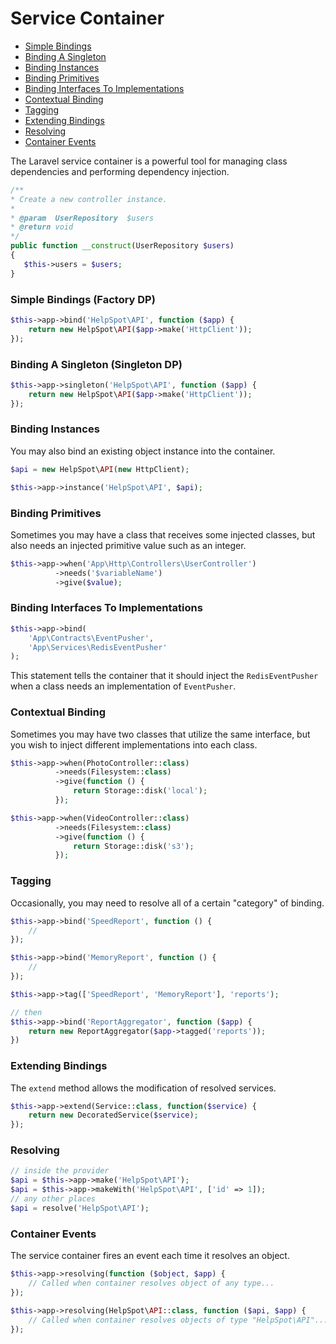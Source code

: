 # Service Container

* [Simple Bindings](#simple-bindings)
* [Binding A Singleton](#binding-a-singleton)
* [Binding Instances](#binding-instances)
* [Binding Primitives](#binding-primitives)
* [Binding Interfaces To Implementations](#binding-interfaces-to-implementations)
* [Contextual Binding](#contextual-binding)
* [Tagging](#tagging)
* [Extending Bindings](#extending-bindings)
* [Resolving](#resolving)
* [Container Events](#container-events)

The Laravel service container is a powerful tool for managing class dependencies and performing dependency injection.
```php
/**
* Create a new controller instance.
*
* @param  UserRepository  $users
* @return void
*/
public function __construct(UserRepository $users)
{
   $this->users = $users;
}
```

### Simple Bindings (Factory DP)
```php
$this->app->bind('HelpSpot\API', function ($app) {
    return new HelpSpot\API($app->make('HttpClient'));
});
```

### Binding A Singleton (Singleton DP)
```php
$this->app->singleton('HelpSpot\API', function ($app) {
    return new HelpSpot\API($app->make('HttpClient'));
});
```

### Binding Instances
You may also bind an existing object instance into the container.
```php
$api = new HelpSpot\API(new HttpClient);

$this->app->instance('HelpSpot\API', $api);
```

### Binding Primitives
Sometimes you may have a class that receives some injected classes, but also needs an injected primitive value such as an integer.
```php
$this->app->when('App\Http\Controllers\UserController')
          ->needs('$variableName')
          ->give($value);
```

### Binding Interfaces To Implementations
```php
$this->app->bind(
    'App\Contracts\EventPusher',
    'App\Services\RedisEventPusher'
);
```
This statement tells the container that it should inject the <code>RedisEventPusher</code> when a class needs an implementation of <code>EventPusher</code>.

### Contextual Binding
Sometimes you may have two classes that utilize the same interface, but you wish to inject different implementations into each class.
```php
$this->app->when(PhotoController::class)
          ->needs(Filesystem::class)
          ->give(function () {
              return Storage::disk('local');
          });

$this->app->when(VideoController::class)
          ->needs(Filesystem::class)
          ->give(function () {
              return Storage::disk('s3');
          });
```

### Tagging
Occasionally, you may need to resolve all of a certain "category" of binding.
```php
$this->app->bind('SpeedReport', function () {
    //
});

$this->app->bind('MemoryReport', function () {
    //
});

$this->app->tag(['SpeedReport', 'MemoryReport'], 'reports');

// then
$this->app->bind('ReportAggregator', function ($app) {
    return new ReportAggregator($app->tagged('reports'));
})
```

### Extending Bindings
The <code>extend</code> method allows the modification of resolved services.
```php
$this->app->extend(Service::class, function($service) {
    return new DecoratedService($service);
});
```

### Resolving
```php
// inside the provider
$api = $this->app->make('HelpSpot\API');
$api = $this->app->makeWith('HelpSpot\API', ['id' => 1]);
// any other places
$api = resolve('HelpSpot\API');
```

### Container Events
The service container fires an event each time it resolves an object.
```php
$this->app->resolving(function ($object, $app) {
    // Called when container resolves object of any type...
});

$this->app->resolving(HelpSpot\API::class, function ($api, $app) {
    // Called when container resolves objects of type "HelpSpot\API"...
});
```

